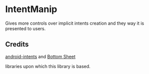 # IntentManip
Gives more controls over implicit intents creation and they way it is presented to users.

## Credits
[android-intents]("https://github.com/marvinlabs/android-intents") and 
[Bottom Sheet]("https://github.com/soarcn/BottomSheet")

libraries upon which this library is based.
